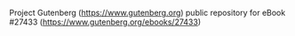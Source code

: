 Project Gutenberg (https://www.gutenberg.org) public repository for eBook #27433 (https://www.gutenberg.org/ebooks/27433)
